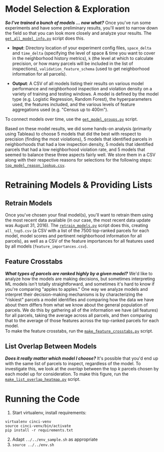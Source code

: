 # Model Selection & Exploration
**_So I've trained a bunch of models ... now what?_**
Once you've run some experiments and have some preliminary results, you'll 
want to narrow down the field so that you can look more closely and analyze 
your results. The [`get_all_model_info.py`](get_all_model_info.py) script does
this.

- **Input**: Directory location of your experiment config files, `space_delta` and 
`time_delta` (specifying the level of space & time you want to cover in the neighborhood
history metrics), `k` (the level at which to calculate precision, or how many parcels
will be included in the list of inspections), `validation_feature_schema` (used to
get neighborhood information for all parcels).

- **Output**: A CSV of all models listing their results on various model performance
and neighborhood inspection and violation density on a variety of training and 
testing windows. A model is defined by the model type (e.g. Logistic Regression, 
Random Forest), the hyperparameters used, the features included, and the various
levels of feature aggregations used (e.g. "Census up to 400m"). 

To connect models over time, use the [`get_model_groups.py`](get_model_groups.py) 
script.

Based on these model results, we did some hands-on analysis (primarily using Tableau)
to choose 5 models that did the best with respect to precision (finding the 
most violations), 5 models that identified parcels in neighborhoods that had a low
inspection density, 5 models that identified parcels that had a low
neighborhood violation rate, and 5 models that seemed to balance these three 
aspects fairly well. We store them in a CSV along with their respective reasons
for selections for the following steps: [`top_model_reason_lookup.csv`](top_model_reason_lookup.csv).

# Retraining Models & Providing Lists

## Retrain Models
Once you've chosen your final model(s), you'll want to retrain them using 
the most recent data available (in our case, the most recent data update was August 31,
2016). The [`retrain_models.py`](retrain_models.py) script does this, creating
`all_top5.csv` (a CSV with a list of the 7500 top-ranked parcels for each model, 
model scores and pertinent neighborhood information for all parcels), as well as a CSV of the 
feature importances for all features used by all models (`feature_importances.csv`).

## Feature Crosstabs
**_What types of parcels are ranked highly by a given model?_**
We'd like to analyze how the models are making decisions, but sometimes 
interpreting ML models isn't totally straightforward, and sometimes it's 
hard to know if you're comparing "apples to apples." One way we analyze models
and interpret their decision-making mechanisms is by characterizing the 
"riskiest" parcels a model identifies and comparing how the data we have about
them differs from what we know about the general population of parcels. We do
this by gathering all of the information we have (all features) for all 
parcels, taking the average across all parcels, and then comparing that to
the average of those features across the top-ranked parcels for each model.  
To make the feature crosstabs, run the [`make_feature_crosstabs.py`](make_feature_crosstabs.py)
script.

## List Overlap Between Models
**_Does it really matter which model I choose?_**
It's possible that you'd end up with the same list of parcels to inspect, 
regardless of the model. To investigate this, we look at the *overlap* between
the top *k* parcels chosen by each model up for consideration.
To make this figure, run the [`make_list_overlap_heatmap.py`](make_list_overlap_heatmap.py)
script.
 

# Running the Code 
1. Start virtualenv, install requirements:
```
virtualenv cinci-venv
source cinci-venv/bin/activate
pip install -r requirements.txt
```
2. Adapt `../../env_sample.sh` as appropriate
3. `source ../../env.sh` 

